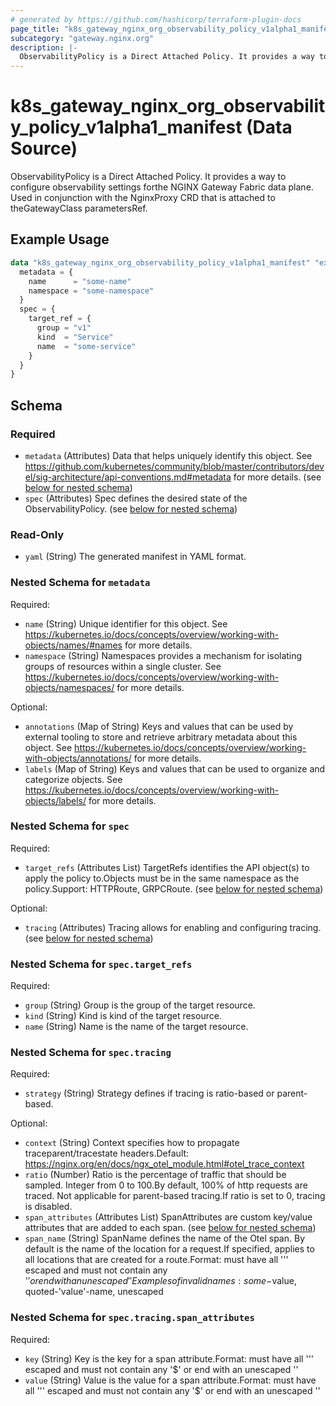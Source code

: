 ```yaml
---
# generated by https://github.com/hashicorp/terraform-plugin-docs
page_title: "k8s_gateway_nginx_org_observability_policy_v1alpha1_manifest Data Source - terraform-provider-k8s"
subcategory: "gateway.nginx.org"
description: |-
  ObservabilityPolicy is a Direct Attached Policy. It provides a way to configure observability settings forthe NGINX Gateway Fabric data plane. Used in conjunction with the NginxProxy CRD that is attached to theGatewayClass parametersRef.
---
```


# k8s_gateway_nginx_org_observability_policy_v1alpha1_manifest (Data Source)

ObservabilityPolicy is a Direct Attached Policy. It provides a way to configure observability settings forthe NGINX Gateway Fabric data plane. Used in conjunction with the NginxProxy CRD that is attached to theGatewayClass parametersRef.

## Example Usage

```terraform
data "k8s_gateway_nginx_org_observability_policy_v1alpha1_manifest" "example" {
  metadata = {
    name      = "some-name"
    namespace = "some-namespace"
  }
  spec = {
    target_ref = {
      group = "v1"
      kind  = "Service"
      name  = "some-service"
    }
  }
}
```

<!-- schema generated by tfplugindocs -->
## Schema

### Required

- `metadata` (Attributes) Data that helps uniquely identify this object. See https://github.com/kubernetes/community/blob/master/contributors/devel/sig-architecture/api-conventions.md#metadata for more details. (see [below for nested schema](#nestedatt--metadata))
- `spec` (Attributes) Spec defines the desired state of the ObservabilityPolicy. (see [below for nested schema](#nestedatt--spec))

### Read-Only

- `yaml` (String) The generated manifest in YAML format.

<a id="nestedatt--metadata"></a>
### Nested Schema for `metadata`

Required:

- `name` (String) Unique identifier for this object. See https://kubernetes.io/docs/concepts/overview/working-with-objects/names/#names for more details.
- `namespace` (String) Namespaces provides a mechanism for isolating groups of resources within a single cluster. See https://kubernetes.io/docs/concepts/overview/working-with-objects/namespaces/ for more details.

Optional:

- `annotations` (Map of String) Keys and values that can be used by external tooling to store and retrieve arbitrary metadata about this object. See https://kubernetes.io/docs/concepts/overview/working-with-objects/annotations/ for more details.
- `labels` (Map of String) Keys and values that can be used to organize and categorize objects. See https://kubernetes.io/docs/concepts/overview/working-with-objects/labels/ for more details.


<a id="nestedatt--spec"></a>
### Nested Schema for `spec`

Required:

- `target_refs` (Attributes List) TargetRefs identifies the API object(s) to apply the policy to.Objects must be in the same namespace as the policy.Support: HTTPRoute, GRPCRoute. (see [below for nested schema](#nestedatt--spec--target_refs))

Optional:

- `tracing` (Attributes) Tracing allows for enabling and configuring tracing. (see [below for nested schema](#nestedatt--spec--tracing))

<a id="nestedatt--spec--target_refs"></a>
### Nested Schema for `spec.target_refs`

Required:

- `group` (String) Group is the group of the target resource.
- `kind` (String) Kind is kind of the target resource.
- `name` (String) Name is the name of the target resource.


<a id="nestedatt--spec--tracing"></a>
### Nested Schema for `spec.tracing`

Required:

- `strategy` (String) Strategy defines if tracing is ratio-based or parent-based.

Optional:

- `context` (String) Context specifies how to propagate traceparent/tracestate headers.Default: https://nginx.org/en/docs/ngx_otel_module.html#otel_trace_context
- `ratio` (Number) Ratio is the percentage of traffic that should be sampled. Integer from 0 to 100.By default, 100% of http requests are traced. Not applicable for parent-based tracing.If ratio is set to 0, tracing is disabled.
- `span_attributes` (Attributes List) SpanAttributes are custom key/value attributes that are added to each span. (see [below for nested schema](#nestedatt--spec--tracing--span_attributes))
- `span_name` (String) SpanName defines the name of the Otel span. By default is the name of the location for a request.If specified, applies to all locations that are created for a route.Format: must have all ''' escaped and must not contain any '$' or end with an unescaped ''Examples of invalid names: some-$value, quoted-'value'-name, unescaped

<a id="nestedatt--spec--tracing--span_attributes"></a>
### Nested Schema for `spec.tracing.span_attributes`

Required:

- `key` (String) Key is the key for a span attribute.Format: must have all ''' escaped and must not contain any '$' or end with an unescaped ''
- `value` (String) Value is the value for a span attribute.Format: must have all ''' escaped and must not contain any '$' or end with an unescaped ''

